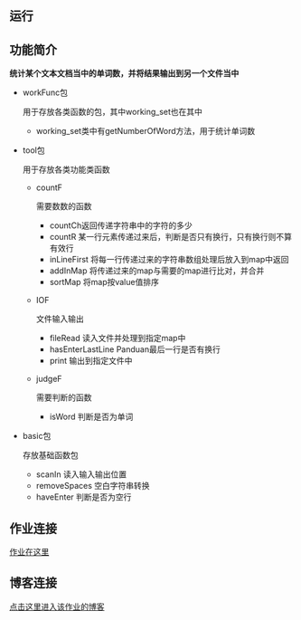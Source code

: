 ## 运行

## 功能简介

**统计某个文本文档当中的单词数，并将结果输出到另一个文件当中**

* workFunc包

  用于存放各类函数的包，其中working_set也在其中

  * working_set类中有getNumberOfWord方法，用于统计单词数

* tool包

  用于存放各类功能类函数

  * countF

    需要数数的函数

    * countCh返回传递字符串中的字符的多少
    * countR 某一行元素传递过来后，判断是否只有换行，只有换行则不算有效行
    * inLineFirst 将每一行传递过来的字符串数组处理后放入到map中返回
    * addInMap 将传递过来的map与需要的map进行比对，并合并
    * sortMap 将map按value值排序

  * IOF

    文件输入输出

    * fileRead 读入文件并处理到指定map中
    * hasEnterLastLine Panduan最后一行是否有换行
    * print 输出到指定文件中

  * judgeF

    需要判断的函数

    * isWord 判断是否为单词

* basic包

  存放基础函数包

  * scanIn 读入输入输出位置
  * removeSpaces 空白字符串转换
  * haveEnter 判断是否为空行

## 作业连接

[作业在这里](https://edu.cnblogs.com/campus/fzu/FZUSESPR21/homework/11672)

## 博客连接

[点击这里进入该作业的博客](https://www.cnblogs.com/yabi/p/14481878.html)